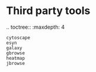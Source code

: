 Third party tools
================================

.. toctree::
    :maxdepth: 4

    cytoscape
    esyn
    galaxy
    gbrowse
    heatmap
    jbrowse
